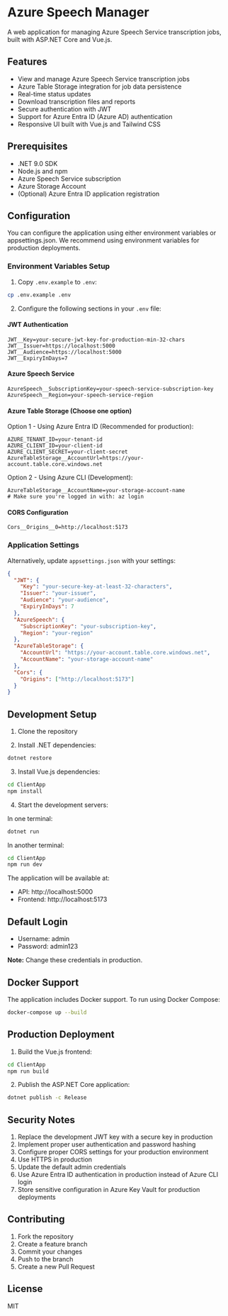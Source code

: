 # Azure Speech Manager

A web application for managing Azure Speech Service transcription jobs, built with ASP.NET Core and Vue.js.

## Features

- View and manage Azure Speech Service transcription jobs
- Azure Table Storage integration for job data persistence
- Real-time status updates
- Download transcription files and reports
- Secure authentication with JWT
- Support for Azure Entra ID (Azure AD) authentication
- Responsive UI built with Vue.js and Tailwind CSS

## Prerequisites

- .NET 9.0 SDK
- Node.js and npm
- Azure Speech Service subscription
- Azure Storage Account
- (Optional) Azure Entra ID application registration

## Configuration

You can configure the application using either environment variables or appsettings.json. We recommend using environment variables for production deployments.

### Environment Variables Setup

1. Copy `.env.example` to `.env`:
```bash
cp .env.example .env
```

2. Configure the following sections in your `.env` file:

#### JWT Authentication
```
JWT__Key=your-secure-jwt-key-for-production-min-32-chars
JWT__Issuer=https://localhost:5000
JWT__Audience=https://localhost:5000
JWT__ExpiryInDays=7
```

#### Azure Speech Service
```
AzureSpeech__SubscriptionKey=your-speech-service-subscription-key
AzureSpeech__Region=your-speech-service-region
```

#### Azure Table Storage (Choose one option)

Option 1 - Using Azure Entra ID (Recommended for production):
```
AZURE_TENANT_ID=your-tenant-id
AZURE_CLIENT_ID=your-client-id
AZURE_CLIENT_SECRET=your-client-secret
AzureTableStorage__AccountUrl=https://your-account.table.core.windows.net
```

Option 2 - Using Azure CLI (Development):
```
AzureTableStorage__AccountName=your-storage-account-name
# Make sure you're logged in with: az login
```

#### CORS Configuration
```
Cors__Origins__0=http://localhost:5173
```

### Application Settings

Alternatively, update `appsettings.json` with your settings:

```json
{
  "JWT": {
    "Key": "your-secure-key-at-least-32-characters",
    "Issuer": "your-issuer",
    "Audience": "your-audience",
    "ExpiryInDays": 7
  },
  "AzureSpeech": {
    "SubscriptionKey": "your-subscription-key",
    "Region": "your-region"
  },
  "AzureTableStorage": {
    "AccountUrl": "https://your-account.table.core.windows.net",
    "AccountName": "your-storage-account-name"
  },
  "Cors": {
    "Origins": ["http://localhost:5173"]
  }
}
```

## Development Setup

1. Clone the repository

2. Install .NET dependencies:
```bash
dotnet restore
```

3. Install Vue.js dependencies:
```bash
cd ClientApp
npm install
```

4. Start the development servers:

In one terminal:
```bash
dotnet run
```

In another terminal:
```bash
cd ClientApp
npm run dev
```

The application will be available at:
- API: http://localhost:5000
- Frontend: http://localhost:5173

## Default Login

- Username: admin
- Password: admin123

**Note:** Change these credentials in production.

## Docker Support

The application includes Docker support. To run using Docker Compose:

```bash
docker-compose up --build
```

## Production Deployment

1. Build the Vue.js frontend:
```bash
cd ClientApp
npm run build
```

2. Publish the ASP.NET Core application:
```bash
dotnet publish -c Release
```

## Security Notes

1. Replace the development JWT key with a secure key in production
2. Implement proper user authentication and password hashing
3. Configure proper CORS settings for your production environment
4. Use HTTPS in production
5. Update the default admin credentials
6. Use Azure Entra ID authentication in production instead of Azure CLI login
7. Store sensitive configuration in Azure Key Vault for production deployments

## Contributing

1. Fork the repository
2. Create a feature branch
3. Commit your changes
4. Push to the branch
5. Create a new Pull Request

## License

MIT